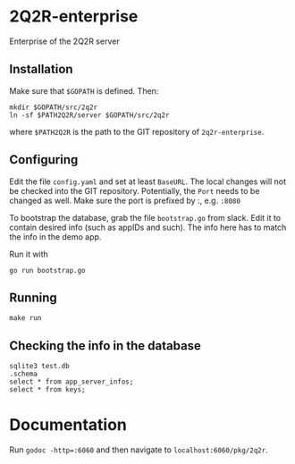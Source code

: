 # 2Q2R-enterprise
Enterprise of the 2Q2R server

## Installation 

Make sure that `$GOPATH` is defined. Then: 
```
mkdir $GOPATH/src/2q2r
ln -sf $PATH2Q2R/server $GOPATH/src/2q2r
```
where `$PATH2Q2R` is the path to the GIT repository of `2q2r-enterprise`.

## Configuring

Edit the file `config.yaml` and set at least `BaseURL`. The local changes 
will not be checked into the GIT repository. Potentially, the `Port` needs 
to be changed as well. Make sure the port is prefixed by :, e.g. `:8080`

To bootstrap the database, grab the file `bootstrap.go` from slack. 
Edit it to contain desired info (such as appIDs and such). The info here
 has to match the info in the demo app. 

Run it with
```
go run bootstrap.go
``` 

## Running

```
make run
```

## Checking the info in the database

```
sqlite3 test.db
.schema
select * from app_server_infos;
select * from keys;
```
# Documentation

Run `godoc -http=:6060` and then navigate to `localhost:6060/pkg/2q2r`. 

